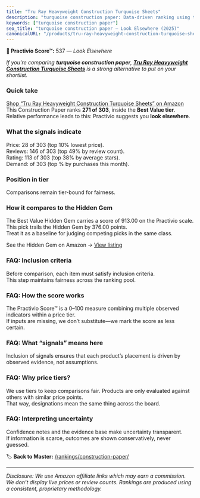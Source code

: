 ```yaml
---
title: "Tru Ray Heavyweight Construction Turquoise Sheets"
description: "turquoise construction paper: Data-driven ranking using the Practivio Score™. Positioned by quality, value, demand, findability, momentum."
keywords: ["turquoise construction paper"]
seo_title: "turquoise construction paper — Look Elsewhere (2025)"
canonicalURL: "/products/tru-ray-heavyweight-construction-turquoise-sheets-B00008XPD1/"
---
```


**🚫 Practivio Score™:** 537 — _Look Elsewhere_


*If you're comparing **turquoise construction paper**, **[Tru Ray Heavyweight Construction Turquoise Sheets](https://www.amazon.com/dp/B00008XPD1?tag=practivio-20)** is a strong alternative to put on your shortlist.*
### Quick take
[Shop “Tru Ray Heavyweight Construction Turquoise Sheets” on Amazon](https://www.amazon.com/dp/B00008XPD1?tag=practivio-20)
This Construction Paper ranks **271 of 303**, inside the **Best Value tier**.  
Relative performance leads to this: Practivio suggests you **look elsewhere**.

### What the signals indicate
Price: 28 of 303 (top 10% lowest price).  
Reviews: 146 of 303 (top 49% by review count).  
Rating: 113 of 303 (top 38% by average stars).  
Demand:  of 303 (top % by purchases this month).

### Position in tier
Comparisons remain tier-bound for fairness.

### How it compares to the Hidden Gem
The Best Value Hidden Gem carries a score of 913.00 on the Practivio scale.  
This pick trails the Hidden Gem by 376.00 points.  
Treat it as a baseline for judging competing picks in the same class.  

See the Hidden Gem on Amazon → [View listing](https://www.amazon.com/dp/B01LX0UJBN?tag=practivio-20)

### FAQ: Inclusion criteria
Before comparison, each item must satisfy inclusion criteria.  
This step maintains fairness across the ranking pool.

### FAQ: How the score works
The Practivio Score™ is a 0–100 measure combining multiple observed indicators within a price tier.  
If inputs are missing, we don’t substitute—we mark the score as less certain.

### FAQ: What “signals” means here
Inclusion of signals ensures that each product’s placement is driven by observed evidence, not assumptions.

### FAQ: Why price tiers?
We use tiers to keep comparisons fair. Products are only evaluated against others with similar price points.  
That way, designations mean the same thing across the board.

### FAQ: Interpreting uncertainty
Confidence notes and the evidence base make uncertainty transparent.  
If information is scarce, outcomes are shown conservatively, never guessed.


🏷️ **Back to Master:** [/rankings/construction-paper/](/rankings/construction-paper/)

---
_Disclosure: We use Amazon affiliate links which may earn a commission. We don’t display live prices or review counts. Rankings are produced using a consistent, proprietary methodology._

